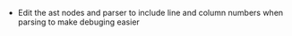 - Edit the ast nodes and parser to include line and column numbers when parsing to make debuging easier
